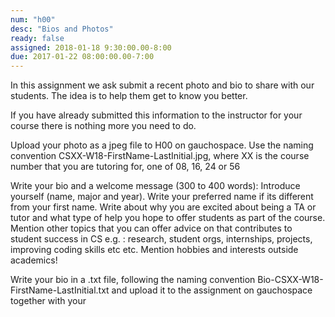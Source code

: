 ```yaml
---
num: "h00"
desc: "Bios and Photos"
ready: false 
assigned: 2018-01-18 9:30:00.00-8:00
due: 2017-01-22 08:00:00.00-7:00
---
```


In this assignment we ask submit a recent photo and bio to share with our students. The idea is to help them get to know you better.

If you have already submitted this information to the instructor for your course there is nothing more you need to do.

Upload your photo as a jpeg file to H00 on gauchospace. Use the naming convention CSXX-W18-FirstName-LastInitial.jpg, where XX is the course number that you are tutoring for, one of 08, 16, 24 or 56

Write your bio and a welcome message (300 to 400 words): Introduce yourself (name, major and year). Write your preferred name if its different from your first name. Write about why you are excited about being a TA or tutor and what type of help you hope to offer students as part of the course. Mention other topics that you can offer advice on that contributes to student success in CS e.g. : research, student orgs, internships, projects, improving coding skills etc etc. Mention hobbies and interests outside academics! 


Write your bio in a .txt file, following the naming convention Bio-CSXX-W18-FirstName-LastInitial.txt  and upload it to the assignment on gauchospace together with your
